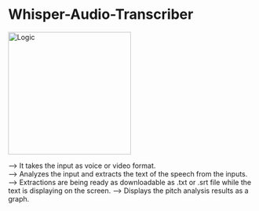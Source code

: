 # Whisper-Audio-Transcriber

<img src="https://store-images.s-microsoft.com/image/apps.56682.14350936569756856.f7d455a8-9ca7-4a3a-bd40-6538daa8a89b.b007f468-5577-4109-b625-6853a3f4f7d5?h=210" alt="Logic" width="250"/>

--> It takes the input as voice or video format. <br>
--> Analyzes the input and extracts the text of the speech from the inputs.<br>
--> Extractions are being ready as downloadable as .txt or .srt file while the text is displaying on the screen. 
--> Displays the pitch analysis results as a graph.
